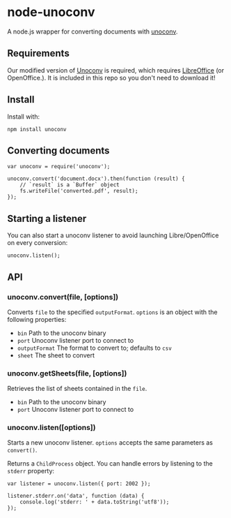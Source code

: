# node-unoconv

A node.js wrapper for converting documents with [unoconv](https://github.com/42debut/unoconv).

## Requirements

Our modified version of [Unoconv](https://github.com/42debut/unoconv) is required, which requires [LibreOffice](http://www.libreoffice.org/) (or OpenOffice.). It is included in this repo so you don't need to download it!

## Install

Install with:

    npm install unoconv

## Converting documents

	var unoconv = require('unoconv');

	unoconv.convert('document.docx').then(function (result) {
		// `result` is a `Buffer` object
		fs.writeFile('converted.pdf', result);
	});

## Starting a listener

You can also start a unoconv listener to avoid launching Libre/OpenOffice on every conversion:

	unoconv.listen();

## API

### unoconv.convert(file, [options])

Converts `file` to the specified `outputFormat`. `options` is an object with the following properties:

* `bin` Path to the unoconv binary
* `port` Unoconv listener port to connect to
* `outputFormat` The format to convert to; defaults to `csv`
* `sheet` The sheet to convert

### unoconv.getSheets(file, [options])

Retrieves the list of sheets contained in the `file`.

* `bin` Path to the unoconv binary
* `port` Unoconv listener port to connect to

### unoconv.listen([options])

Starts a new unoconv listener. `options` accepts the same parameters as `convert()`.

Returns a `ChildProcess` object. You can handle errors by listening to the `stderr` property:

	var listener = unoconv.listen({ port: 2002 });

	listener.stderr.on('data', function (data) {
		console.log('stderr: ' + data.toString('utf8'));
	});
